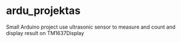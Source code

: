 # ardu_projektas
Small Arduino project use ultrasonic sensor to measure and count and display result on TM1637Display
